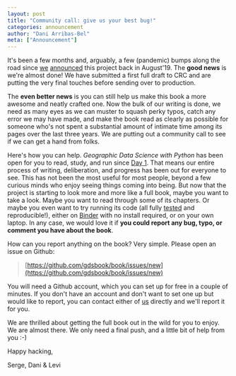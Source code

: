 ```yaml
---
layout: post
title: "Community call: give us your best bug!"
categories: announcement
author: "Dani Arribas-Bel"
meta: ["Announcement"]
---
```


It's been a few months and, arguably, a few (pandemic) bumps along the road since
[we](/authors) [announced](https://geographicdata.science/2019/08/24/hello-world.html) this project back
in August'19. The **good news** is we're almost done! We have submitted a first full
draft to CRC and are putting the very final touches before sending over to production.

The **even better news** is you can still help us make this book a more awesome and neatly
crafted one. Now the bulk of our writing is done, we need as many eyes as we can muster to
squash perky typos, catch any error we may have made, and make the book read as clearly as
possible for someone who's not spent a substantial amount of intimate time among its pages
over the last three years. We are putting out a community call to see if we can get a hand
from folks.

Here's how you can help. *Geographic Data Science with Python* has been open for you to read, study, and run since [Day 1](https://geographicdata.science/2019/08/29/project-launch.html). That means our entire process of writing, deliberation, and progress has been out for everyone to see. This has not been the most useful for most people, beyond a few curious minds who enjoy seeing things coming into being. But now that the project is starting to look more and more like a full book, maybe you want to take a look. Maybe you want to read through some of its chapters. Or maybe you even want to try running its code (all fully [tested](https://geographicdata.science/infrastructure/2021/03/24/ci.html) and reproducible!), either on [Binder](https://mybinder.org/v2/gh/gdsbook/book/master?urlpath=lab/tree/notebooks/00_toc.ipynb) with no install required, or on your own laptop. In any case, we would love it if **you could report any bug, typo, or comment you have about the book**.

How can you report anything on the book? Very simple. Please open an issue on Github:

> [https://github.com/gdsbook/book/issues/new](https://github.com/gdsbook/book/issues/new)

You will need a Github account, which you can set up for free in a couple of minutes. If you don't have an account and don't want to set one up but would like to report, you can contact either of [us](/authors) directly and we'll report it for you.

We are thrilled about getting the full book out in the wild for you to enjoy. We are almost there. We only need a final push, and a little bit of help from you :-)

Happy hacking,

Serge, Dani & Levi
